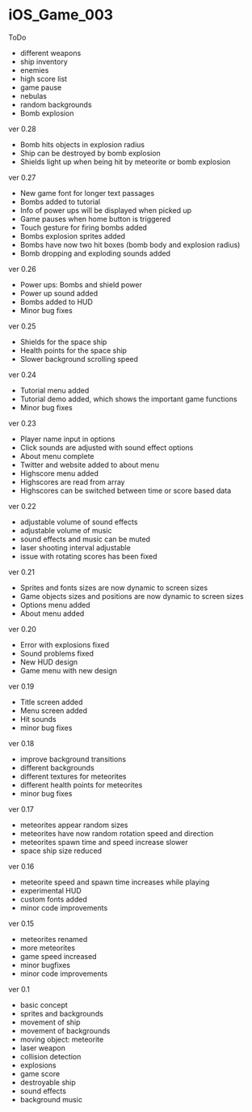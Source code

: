 # iOS_Game_003

ToDo
- different weapons
- ship inventory
- enemies
- high score list
- game pause
- nebulas
- random backgrounds
- Bomb explosion

ver 0.28
- Bomb hits objects in explosion radius
- Ship can be destroyed by bomb explosion
- Shields light up when being hit by meteorite or bomb explosion

ver 0.27
- New game font for longer text passages
- Bombs added to tutorial
- Info of power ups will be displayed when picked up
- Game pauses when home button is triggered
- Touch gesture for firing bombs added
- Bombs explosion sprites added
- Bombs have now two hit boxes (bomb body and explosion radius)
- Bomb dropping and exploding sounds added

ver 0.26
- Power ups: Bombs and shield power
- Power up sound added
- Bombs added to HUD
- Minor bug fixes

ver 0.25
- Shields for the space ship
- Health points for the space ship
- Slower background scrolling speed

ver 0.24
- Tutorial menu added
- Tutorial demo added, which shows the important game functions
- Minor bug fixes

ver 0.23
- Player name input in options
- Click sounds are adjusted with sound effect options
- About menu complete
- Twitter and website added to about menu
- Highscore menu added
- Highscores are read from array
- Highscores can be switched between time or score based data

ver 0.22
- adjustable volume of sound effects
- adjustable volume of music
- sound effects and music can be muted
- laser shooting interval adjustable
- issue with rotating scores has been fixed

ver 0.21
- Sprites and fonts sizes are now dynamic to screen sizes
- Game objects sizes and positions are now dynamic to screen sizes
- Options menu added
- About menu added

ver 0.20
- Error with explosions fixed
- Sound problems fixed
- New HUD design
- Game menu with new design

ver 0.19
- Title screen added
- Menu screen added
- Hit sounds
- minor bug fixes

ver 0.18
- improve background transitions
- different backgrounds
- different textures for meteorites
- different health points for meteorites
- minor bug fixes

ver 0.17
- meteorites appear random sizes
- meteorites have now random rotation speed and direction
- meteorites spawn time and speed increase slower
- space ship size reduced

ver 0.16
- meteorite speed and spawn time increases while playing
- experimental HUD
- custom fonts added
- minor code improvements

ver 0.15
- meteorites renamed
- more meteorites
- game speed increased
- minor bugfixes
- minor code improvements

ver 0.1
- basic concept
- sprites and backgrounds
- movement of ship
- movement of backgrounds
- moving object: meteorite
- laser weapon
- collision detection
- explosions
- game score
- destroyable ship
- sound effects
- background music
